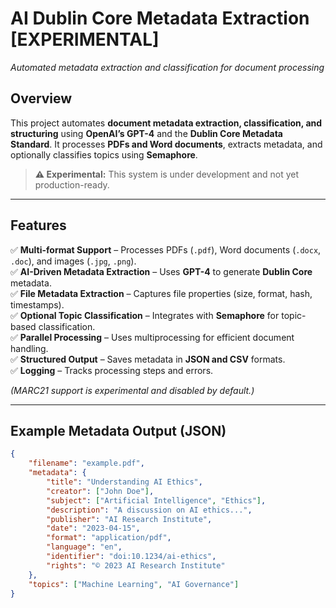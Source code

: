 # **AI Dublin Core Metadata Extraction [EXPERIMENTAL]**  
_Automated metadata extraction and classification for document processing_

## **Overview**

This project automates **document metadata extraction, classification, and structuring** using **OpenAI’s GPT-4** and the **Dublin Core Metadata Standard**. It processes **PDFs and Word documents**, extracts metadata, and optionally classifies topics using **Semaphore**.

> **⚠ Experimental:** This system is under development and not yet production-ready.

---

## **Features**
✅ **Multi-format Support** – Processes PDFs (`.pdf`), Word documents (`.docx`, `.doc`), and images (`.jpg`, `.png`).  
✅ **AI-Driven Metadata Extraction** – Uses **GPT-4** to generate **Dublin Core** metadata.  
✅ **File Metadata Extraction** – Captures file properties (size, format, hash, timestamps).  
✅ **Optional Topic Classification** – Integrates with **Semaphore** for topic-based classification.  
✅ **Parallel Processing** – Uses multiprocessing for efficient document handling.  
✅ **Structured Output** – Saves metadata in **JSON and CSV** formats.  
✅ **Logging** – Tracks processing steps and errors.  

_(MARC21 support is experimental and disabled by default.)_

---

## **Example Metadata Output (JSON)**

```json
{
    "filename": "example.pdf",
    "metadata": {
        "title": "Understanding AI Ethics",
        "creator": ["John Doe"],
        "subject": ["Artificial Intelligence", "Ethics"],
        "description": "A discussion on AI ethics...",
        "publisher": "AI Research Institute",
        "date": "2023-04-15",
        "format": "application/pdf",
        "language": "en",
        "identifier": "doi:10.1234/ai-ethics",
        "rights": "© 2023 AI Research Institute"
    },
    "topics": ["Machine Learning", "AI Governance"]
}
```